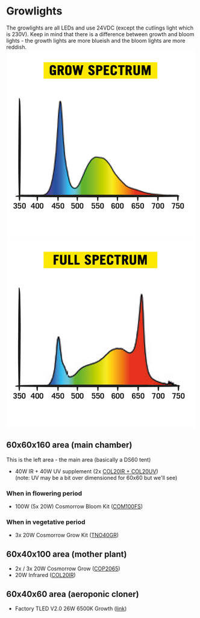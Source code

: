 # Growlights
The growlights are all LEDs and use 24VDC (except the cutlings light which is 230V).
Keep in mind that there is a difference between growth and bloom lights - the growth lights are more blueish and the bloom lights are more reddish.
![Grow spectrum](../img/grow-spectrum.webp)
![Full spectrum](../img/full-spectrum.webp)

## 60x60x160 area (main chamber)
This is the left area - the main area (basically a DS60 tent)

- 40W IR + 40W UV supplement (2x [COL20IR + COL20UV](https://www.secretjardin.com/de/cosmorrow-boosters-ir-uv/))
<br>(note: UV may be a bit over dimensioned for 60x60 but we'll see)
### When in flowering period
- 100W (5x 20W) Cosmorrow Bloom Kit ([COM100FS](https://www.secretjardin.com/de/intensive-blooming/))
  
### When in vegetative period
- 3x 20W Cosmorrow Grow Kit ([TNO40GR](https://www.secretjardin.com/de/intermediate-growing/))
  
## 60x40x100 area (mother plant)
- 2x / 3x 20W Cosmorrow Grow ([COP2065](https://www.secretjardin.com/de/bulbs-power-supplies/))
- 20W Infrared ([COL20IR](https://www.secretjardin.com/de/cosmorrow-boosters-ir-uv/))
  
## 60x40x60 area (aeroponic cloner)
- Factory TLED V2.0 26W 6500K Growth ([link](https://www.led-grower.eu/pure-factory-tled-v2-0-26w-6500k-growth/))